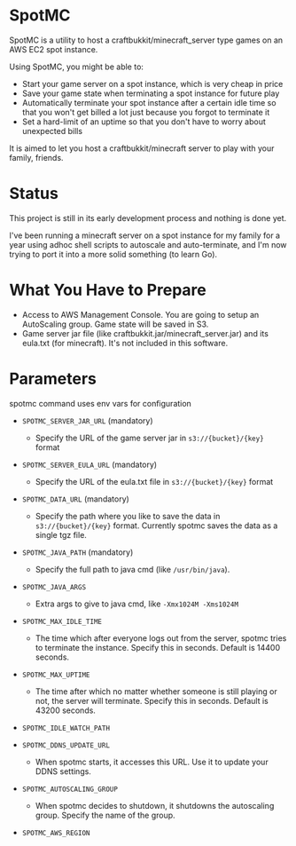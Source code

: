 SpotMC
=======
SpotMC is a utility to host a craftbukkit/minecraft_server type games on an AWS EC2 spot instance.

Using SpotMC, you might be able to:
* Start your game server on a spot instance, which is very cheap in price
* Save your game state when terminating a spot instance for future play
* Automatically terminate your spot instance after a certain idle time so that you won't get billed a lot just because you forgot to terminate it
* Set a hard-limit of an uptime so that you don't have to worry about unexpected bills

It is aimed to let you host a craftbukkit/minecraft server to play with your family, friends.

Status
=======
This project is still in its early development process and nothing is done yet.

I've been running a minecraft server on a spot instance for my family
for a year using adhoc shell scripts to autoscale and auto-terminate,
and I'm now trying to port it into a more solid something (to learn Go).

What You Have to Prepare
=========================
- Access to AWS Management Console. You are going to setup an AutoScaling group. Game state will be saved in S3.
- Game server jar file (like craftbukkit.jar/minecraft_server.jar) and its eula.txt (for minecraft). It's not included in this software.

Parameters
===========

spotmc command uses env vars for configuration

* `SPOTMC_SERVER_JAR_URL` (mandatory)
    * Specify the URL of the game server jar in `s3://{bucket}/{key}` format

* `SPOTMC_SERVER_EULA_URL` (mandatory)
    * Specify the URL of the eula.txt file in `s3://{bucket}/{key}` format

* `SPOTMC_DATA_URL` (mandatory)
    * Specify the path where you like to save the data in `s3://{bucket}/{key}` format.
	  Currently spotmc saves the data as a single tgz file.

* `SPOTMC_JAVA_PATH` (mandatory)
    * Specify the full path to java cmd (like `/usr/bin/java`).

* `SPOTMC_JAVA_ARGS`
    * Extra args to give to java cmd, like `-Xmx1024M -Xms1024M`

* `SPOTMC_MAX_IDLE_TIME` 
    * The time which after everyone logs out from the server, spotmc tries to terminate the instance.
	  Specify this in seconds. Default is 14400 seconds.

* `SPOTMC_MAX_UPTIME`
    * The time after which no matter whether someone is still playing or not, the server will terminate. Specify this in seconds. Default is 43200 seconds.

* `SPOTMC_IDLE_WATCH_PATH`

* `SPOTMC_DDNS_UPDATE_URL`
    * When spotmc starts, it accesses this URL. Use it to update your DDNS settings.

* `SPOTMC_AUTOSCALING_GROUP`
    * When spotmc decides to shutdown, it shutdowns the autoscaling group. Specify the name of the group.

* `SPOTMC_AWS_REGION`
